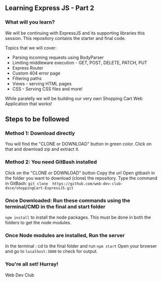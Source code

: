 ## Learning Express JS - Part 2

### What will you learn?

We will be continuing with ExpressJS and its supporting libraries this 
session. This repository contains the starter and final code.

Topics that we will cover:

* Parsing incoming requests using BodyParser
* Limiting middleware execution - GET, POST, DELETE, PATCH, PUT
* Express Router
* Custom 404 error page
* Filtering paths
* Views - serving HTML pages
* CSS - Serving CSS files
and more!

While paralelly we will be building our very own Shopping Cart Web 
Application that works!

## Steps to be followed

### Method 1: Download directly
You will find the "CLONE or DOWNLOAD" button in green color. Click on 
that and download zip and extract it.

### Method 2: You need GitBash installed
Click on the "CLONE or DOWNLOAD" button 
Copy the url
Open gitbash in the folder you want to download (clone) the repository.
Type the command in GitBash: `git clone 
https://github.com/web-dev-club-dsce/shoppingCart-ExpressJS.git`

### Once Downloaded: Run these commands using the terminal/CMD in the final and start folder
`npm install`
to install the node packages.
This must be done in both the folders to get the node modules.

### Once Node modules are installed, Run the server
In the terminal :
cd to the final folder and run 
`npm start`
Open your browser and go to `localhost:3000` to check for output.

### You're all set! Hurray!

Web Dev Club
